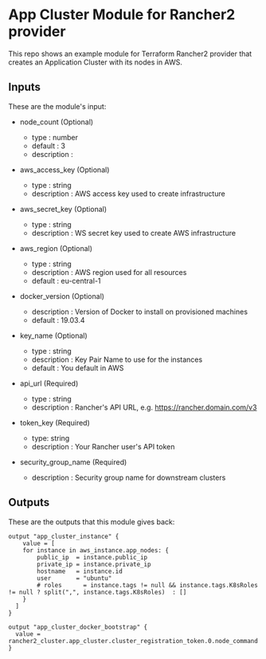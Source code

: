 # App Cluster Module for Rancher2 provider
This repo shows an example module for Terraform Rancher2 provider that creates an Application Cluster with its nodes in AWS.

## Inputs

These are the module's input:
- node_count (Optional)
  - type : number
  - default     : 3
  - description :  


- aws_access_key (Optional)
    - type        : string
    - description : AWS access key used to create infrastructure


- aws_secret_key (Optional)
  - type        : string
  - description : WS secret key used to create AWS infrastructure


- aws_region (Optional)
  - type        : string
  - description : AWS region used for all resources
  - default     : eu-central-1


- docker_version (Optional)
  - description : Version of Docker to install on provisioned machines
  - default     : 19.03.4


- key_name (Optional)
  - type : string
  - description : Key Pair Name to use for the instances
  - default     : You default in AWS


- api_url (Required)
  - type : string
  - description : Rancher's API URL, e.g. https://rancher.domain.com/v3


- token_key (Required)
  - type: string
  - description : Your Rancher user's API token


- security_group_name (Required)
  - description : Security group name for downstream clusters

## Outputs
These are the outputs that this module gives back:
```
output "app_cluster_instance" {
    value = [
  	for instance in aws_instance.app_nodes: {
        public_ip  = instance.public_ip
        private_ip = instance.private_ip
        hostname   = instance.id
        user       = "ubuntu"
        # roles      = instance.tags != null && instance.tags.K8sRoles != null ? split(",", instance.tags.K8sRoles)  : []
    }
  ]
}

output "app_cluster_docker_bootstrap" {
  value = rancher2_cluster.app_cluster.cluster_registration_token.0.node_command
}
```